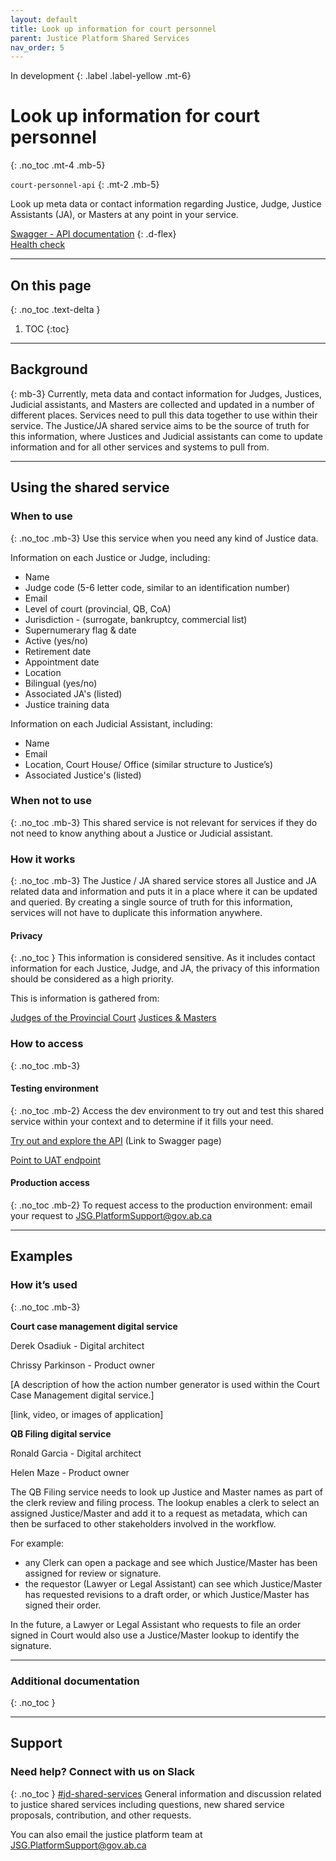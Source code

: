 ```yaml
---
layout: default
title: Look up information for court personnel
parent: Justice Platform Shared Services
nav_order: 5
---
```

In development
{: .label .label-yellow .mt-6}

# Look up information for court personnel
{: .no_toc .mt-4 .mb-5}

`court-personnel-api`
{: .mt-2 .mb-5}

Look up meta data or contact information regarding Justice, Judge, Justice Assistants (JA), or Masters at any point in your service.

[Swagger - API documentation](#)
{: .d-flex}      
[Health check](https://jdms-platform-api-jdms-dev.os99.gov.ab.ca/health-ui#/healthchecks)

---
## On this page
{: .no_toc .text-delta }

1. TOC
{:toc}
---

## Background
{: mb-3}
Currently, meta data and contact information for Judges, Justices, Judicial assistants, and Masters are collected and updated in a number of different places. Services need to pull this data together to use within their service. The Justice/JA shared service aims to be the source of truth for this information, where Justices and Judicial assistants can come to update information and for all other services and systems to pull from.

---

## Using the shared service

### When to use
{: .no_toc .mb-3}
Use this service when you need any kind of Justice data.

Information on each Justice or Judge, including:
- Name
- Judge code (5-6 letter code, similar to an identification number)
- Email
- Level of court (provincial, QB, CoA)
- Jurisdiction - (surrogate, bankruptcy, commercial list)
- Supernumerary flag & date
- Active (yes/no)
- Retirement date
- Appointment date
- Location
- Bilingual (yes/no)
- Associated JA's (listed)
- Justice training data

Information on each Judicial Assistant, including:
- Name
- Email
- Location, Court House/ Office (similar structure to Justice’s)
- Associated Justice's (listed)

### When not to use
{: .no_toc .mb-3}
This shared service is not relevant for services if they do not need to know anything about a Justice or Judicial assistant.

### How it works
{: .no_toc .mb-3}
The Justice / JA shared service stores all Justice and JA related data and information and puts it in a place where it can be updated and queried. By creating a single source of truth for this information, services will not have to duplicate this information anywhere.

#### Privacy
{: .no_toc }
This information is considered sensitive. As it includes contact information for each Justice, Judge, and JA, the privacy of this information should be considered as a high priority.

This is information is gathered from:

[Judges of the Provincial Court](https://albertacourts.ca/pc/about-the-court/judges_and_justices/judges-list)
[Justices & Masters](https://albertacourts.ca/qb/about/justices-and-masters)

### How to access
{: .no_toc .mb-3}
#### Testing environment
{: .no_toc .mb-2}
Access the dev environment to try out and test this shared service within your context and to determine if it fills your need.

[Try out and explore the API](#) (Link to Swagger page)

[Point to UAT endpoint](#)
<br>

#### Production access
{: .no_toc .mb-2}
To request access to the production environment: email your request to <JSG.PlatformSupport@gov.ab.ca>

---

## Examples

### How it’s used
{: .no_toc .mb-3}

**Court case management digital service**

Derek Osadiuk - Digital architect

Chrissy Parkinson - Product owner

[A description of how the action number generator is used within the Court Case Management digital service.]

[link, video, or images of application]

**QB Filing digital service**

Ronald Garcia - Digital architect

Helen Maze - Product owner

The QB Filing service needs to look up Justice and Master names as part of the clerk review and filing process. The lookup enables a clerk to select an assigned Justice/Master and add it to a request as metadata, which can then be surfaced to other stakeholders involved in the workflow.

For example:
- any Clerk can open a package and see which Justice/Master has been assigned for review or signature.
- the requestor (Lawyer or Legal Assistant) can see which Justice/Master has requested revisions to a draft order, or which Justice/Master has signed their order.

In the future, a Lawyer or Legal Assistant who requests to file an order signed in Court would also use a Justice/Master lookup to identify the signature.



---

### Additional documentation
{: .no_toc }

---

## Support

### Need help? Connect with us on Slack
{: .no_toc }
[#jd-shared-services](https://justicedigital.slack.com/archives/C02UR7LPRDF) General information and discussion related to justice shared services including questions, new shared service proposals, contribution, and other requests.

You can also email the justice platform team at <JSG.PlatformSupport@gov.ab.ca>
